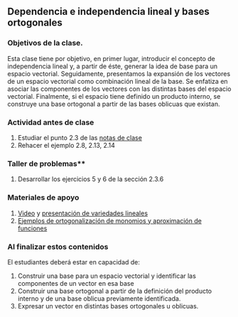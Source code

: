 ## Dependencia e independencia lineal y bases ortogonales

### Objetivos de la clase.
Esta clase tiene por objetivo, en primer lugar, introducir el concepto de independencia lineal y, a partir de éste, generar la idea de base para un espacio vectorial. Seguidamente, presentamos la expansión de los vectores de un espacio vectorial como combinación lineal de la base. Se enfatiza en asociar las componentes de los vectores con las distintas bases del espacio vectorial. Finalmente, si el espacio tiene definido un producto interno, se construye una base ortogonal a partir de las bases oblicuas que existan.

### Actividad antes de clase
   1. Estudiar el punto 2.3 de las [notas de clase](https://github.com/nunezluis/MisCursos/blob/main/MisMateriales/LibrosCapitulos/VolumenUNOshort.pdf)
   2. Rehacer el ejemplo 2.8, 2.13, 2.14


### Taller de problemas**
   1. Desarrollar los ejercicios 5 y 6 de la sección 2.3.6

### Materiales de apoyo
  1. [Video](https://youtu.be/TVwa7wJ0N9I) y [presentación de variedades lineales](https://github.com/nunezluis/MisCursos/blob/main/MisMateriales/Presentaciones/2_3IndependeLineal.pdf)
  2. [Ejemplos de ortogonalización de monomios y aproximación de funciones](https://htmlpreview.github.io/?https://github.com/nunezluis/MisCursos/blob/main/MisMateriales/ProgramasScripts/BasesFuncionales/BasesFuncionales.html)

### Al finalizar estos contenidos
El estudiantes deberá estar en capacidad de:
   1. Construir una base para un espacio vectorial y identificar las componentes de un vector en esa base
   2. Construir una base ortogonal a partir de la definición del producto interno y de una base oblicua previamente identificada.
   3. Expresar un vector en distintas bases ortogonales u oblicuas.  
